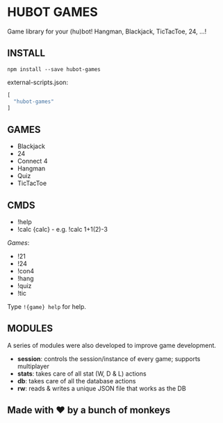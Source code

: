 # HUBOT GAMES

Game library for your (hu)bot! Hangman, Blackjack, TicTacToe, 24, ...!

## INSTALL

```
npm install --save hubot-games
```

external-scripts.json:
```javascript
[
  "hubot-games"
]
```

## GAMES

- Blackjack
- 24
- Connect 4
- Hangman
- Quiz
- TicTacToe

## CMDS

- !help
- !calc {calc} - e.g. !calc 1+1(2)-3

*Games*:
- !21
- !24
- !con4
- !hang
- !quiz
- !tic

Type ```!{game} help``` for help.

## MODULES

A series of modules were also developed to improve game development.

- **session**: controls the session/instance of every game; supports multiplayer
- **stats**: takes care of all stat (W, D & L) actions
- **db**: takes care of all the database actions
- **rw**: reads & writes a unique JSON file that works as the DB

## Made with ♥ by a bunch of monkeys
